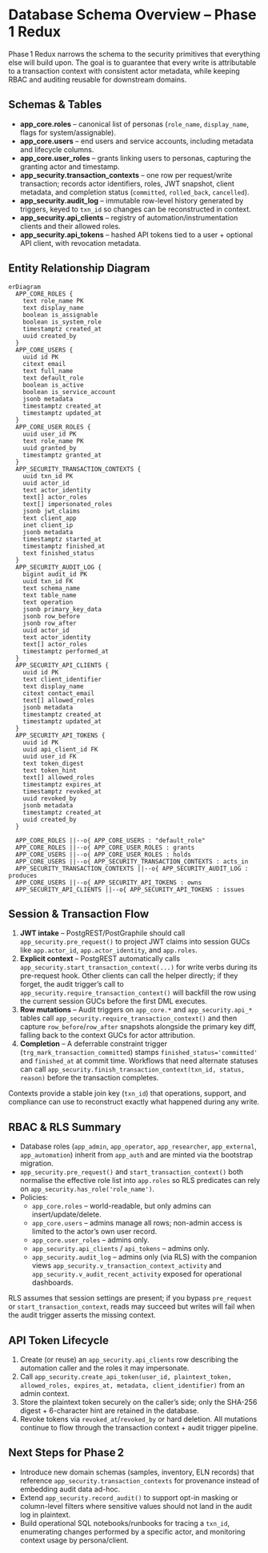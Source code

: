 # Database Schema Overview – Phase 1 Redux

Phase 1 Redux narrows the schema to the security primitives that everything else will build upon. The goal is to guarantee that every write is attributable to a transaction context with consistent actor metadata, while keeping RBAC and auditing reusable for downstream domains.

## Schemas & Tables

- **app_core.roles** – canonical list of personas (`role_name`, `display_name`, flags for system/assignable).
- **app_core.users** – end users and service accounts, including metadata and lifecycle columns.
- **app_core.user_roles** – grants linking users to personas, capturing the granting actor and timestamp.
- **app_security.transaction_contexts** – one row per request/write transaction; records actor identifiers, roles, JWT snapshot, client metadata, and completion status (`committed`, `rolled_back`, `cancelled`).
- **app_security.audit_log** – immutable row-level history generated by triggers, keyed to `txn_id` so changes can be reconstructed in context.
- **app_security.api_clients** – registry of automation/instrumentation clients and their allowed roles.
- **app_security.api_tokens** – hashed API tokens tied to a user + optional API client, with revocation metadata.

## Entity Relationship Diagram

```mermaid
erDiagram
  APP_CORE_ROLES {
    text role_name PK
    text display_name
    boolean is_assignable
    boolean is_system_role
    timestamptz created_at
    uuid created_by
  }
  APP_CORE_USERS {
    uuid id PK
    citext email
    text full_name
    text default_role
    boolean is_active
    boolean is_service_account
    jsonb metadata
    timestamptz created_at
    timestamptz updated_at
  }
  APP_CORE_USER_ROLES {
    uuid user_id PK
    text role_name PK
    uuid granted_by
    timestamptz granted_at
  }
  APP_SECURITY_TRANSACTION_CONTEXTS {
    uuid txn_id PK
    uuid actor_id
    text actor_identity
    text[] actor_roles
    text[] impersonated_roles
    jsonb jwt_claims
    text client_app
    inet client_ip
    jsonb metadata
    timestamptz started_at
    timestamptz finished_at
    text finished_status
  }
  APP_SECURITY_AUDIT_LOG {
    bigint audit_id PK
    uuid txn_id FK
    text schema_name
    text table_name
    text operation
    jsonb primary_key_data
    jsonb row_before
    jsonb row_after
    uuid actor_id
    text actor_identity
    text[] actor_roles
    timestamptz performed_at
  }
  APP_SECURITY_API_CLIENTS {
    uuid id PK
    text client_identifier
    text display_name
    citext contact_email
    text[] allowed_roles
    jsonb metadata
    timestamptz created_at
    timestamptz updated_at
  }
  APP_SECURITY_API_TOKENS {
    uuid id PK
    uuid api_client_id FK
    uuid user_id FK
    text token_digest
    text token_hint
    text[] allowed_roles
    timestamptz expires_at
    timestamptz revoked_at
    uuid revoked_by
    jsonb metadata
    timestamptz created_at
    uuid created_by
  }

  APP_CORE_ROLES ||--o{ APP_CORE_USERS : "default_role"
  APP_CORE_ROLES ||--o{ APP_CORE_USER_ROLES : grants
  APP_CORE_USERS ||--o{ APP_CORE_USER_ROLES : holds
  APP_CORE_USERS ||--o{ APP_SECURITY_TRANSACTION_CONTEXTS : acts_in
  APP_SECURITY_TRANSACTION_CONTEXTS ||--o{ APP_SECURITY_AUDIT_LOG : produces
  APP_CORE_USERS ||--o{ APP_SECURITY_API_TOKENS : owns
  APP_SECURITY_API_CLIENTS ||--o{ APP_SECURITY_API_TOKENS : issues
```

## Session & Transaction Flow

1. **JWT intake** – PostgREST/PostGraphile should call `app_security.pre_request()` to project JWT claims into session GUCs like `app.actor_id`, `app.actor_identity`, and `app.roles`.
2. **Explicit context** – PostgREST automatically calls `app_security.start_transaction_context(...)` for write verbs during its pre-request hook. Other clients can call the helper directly; if they forget, the audit trigger’s call to `app_security.require_transaction_context()` will backfill the row using the current session GUCs before the first DML executes.
3. **Row mutations** – Audit triggers on `app_core.*` and `app_security.api_*` tables call `app_security.require_transaction_context()` and then capture `row_before`/`row_after` snapshots alongside the primary key diff, falling back to the context GUCs for actor attribution.
4. **Completion** – A deferrable constraint trigger (`trg_mark_transaction_committed`) stamps `finished_status='committed'` and `finished_at` at commit time. Workflows that need alternate statuses can call `app_security.finish_transaction_context(txn_id, status, reason)` before the transaction completes.

Contexts provide a stable join key (`txn_id`) that operations, support, and compliance can use to reconstruct exactly what happened during any write.

## RBAC & RLS Summary

- Database roles (`app_admin`, `app_operator`, `app_researcher`, `app_external`, `app_automation`) inherit from `app_auth` and are minted via the bootstrap migration.
- `app_security.pre_request()` and `start_transaction_context()` both normalise the effective role list into `app.roles` so RLS predicates can rely on `app_security.has_role('role_name')`.
- Policies:
  - `app_core.roles` – world-readable, but only admins can insert/update/delete.
  - `app_core.users` – admins manage all rows; non-admin access is limited to the actor’s own user record.
  - `app_core.user_roles` – admins only.
  - `app_security.api_clients` / `api_tokens` – admins only.
  - `app_security.audit_log` – admins only (via RLS) with the companion views `app_security.v_transaction_context_activity` and `app_security.v_audit_recent_activity` exposed for operational dashboards.

RLS assumes that session settings are present; if you bypass `pre_request` or `start_transaction_context`, reads may succeed but writes will fail when the audit trigger asserts the missing context.

## API Token Lifecycle

1. Create (or reuse) an `app_security.api_clients` row describing the automation caller and the roles it may impersonate.
2. Call `app_security.create_api_token(user_id, plaintext_token, allowed_roles, expires_at, metadata, client_identifier)` from an admin context.
3. Store the plaintext token securely on the caller’s side; only the SHA-256 digest + 6-character hint are retained in the database.
4. Revoke tokens via `revoked_at`/`revoked_by` or hard deletion. All mutations continue to flow through the transaction context + audit trigger pipeline.

## Next Steps for Phase 2

- Introduce new domain schemas (samples, inventory, ELN records) that reference `app_security.transaction_contexts` for provenance instead of embedding audit data ad-hoc.
- Extend `app_security.record_audit()` to support opt-in masking or column-level filters where sensitive values should not land in the audit log in plaintext.
- Build operational SQL notebooks/runbooks for tracing a `txn_id`, enumerating changes performed by a specific actor, and monitoring context usage by persona/client.
